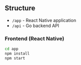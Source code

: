 ## Structure

- `/app` - React Native application
- `/api` - Go backend API

### Frontend (React Native)

```bash
cd app
npm install
npm start
```
